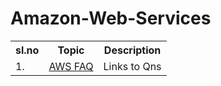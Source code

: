 # Amazon-Web-Services

<table>
  <tr><th>sl.no</th><th>Topic</th><th>Description</th></tr>
  <tr><td>1.</td><td><a href="https://github.com/Teenasusanvarghese/Amazon-Web-Services/blob/main/AWS%20Interview%20Preparatoins/Interview%20qns1.md">AWS FAQ</a></td><td>Links to Qns</td></tr>
   
</table>
